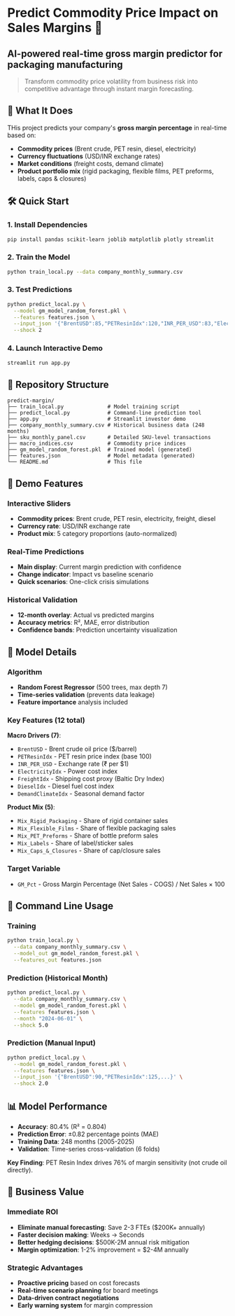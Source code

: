# Predict Commodity Price Impact on Sales Margins 🎯

## AI-powered real-time gross margin predictor for packaging manufacturing

> Transform commodity price volatility from business risk into competitive advantage through instant margin forecasting.

## 🚀 What It Does

THis project predicts your company's **gross margin percentage** in real-time based on:

- **Commodity prices** (Brent crude, PET resin, diesel, electricity)
- **Currency fluctuations** (USD/INR exchange rates)
- **Market conditions** (freight costs, demand climate)  
- **Product portfolio mix** (rigid packaging, flexible films, PET preforms, labels, caps & closures)

## 🛠️ Quick Start

### 1. Install Dependencies

```bash
pip install pandas scikit-learn joblib matplotlib plotly streamlit
```

### 2. Train the Model

```bash
python train_local.py --data company_monthly_summary.csv
```

### 3. Test Predictions

```bash
python predict_local.py \
  --model gm_model_random_forest.pkl \
  --features features.json \
  --input_json '{"BrentUSD":85,"PETResinIdx":120,"INR_PER_USD":83,"ElectricityIdx":135,"FreightIdx":130,"DieselIdx":125,"DemandClimateIdx":105,"Mix_Rigid_Packaging":0.2,"Mix_Flexible_Films":0.2,"Mix_PET_Preforms":0.2,"Mix_Labels":0.2,"Mix_Caps_&_Closures":0.2}' \
  --shock 2
```

### 4. Launch Interactive Demo

```bash
streamlit run app.py
```

## 📁 Repository Structure

```text
predict-margin/
├── train_local.py              # Model training script
├── predict_local.py            # Command-line prediction tool
├── app.py                      # Streamlit investor demo
├── company_monthly_summary.csv # Historical business data (248 months)
├── sku_monthly_panel.csv       # Detailed SKU-level transactions
├── macro_indices.csv           # Commodity price indices
├── gm_model_random_forest.pkl  # Trained model (generated)
├── features.json               # Model metadata (generated)
└── README.md                   # This file
```

## 🎪 Demo Features

### Interactive Sliders

- **Commodity prices**: Brent crude, PET resin, electricity, freight, diesel
- **Currency rate**: USD/INR exchange rate
- **Product mix**: 5 category proportions (auto-normalized)

### Real-Time Predictions  

- **Main display**: Current margin prediction with confidence
- **Change indicator**: Impact vs baseline scenario
- **Quick scenarios**: One-click crisis simulations

### Historical Validation

- **12-month overlay**: Actual vs predicted margins
- **Accuracy metrics**: R², MAE, error distribution
- **Confidence bands**: Prediction uncertainty visualization

## 🧮 Model Details

### Algorithm

- **Random Forest Regressor** (500 trees, max depth 7)
- **Time-series validation** (prevents data leakage)
- **Feature importance** analysis included

### Key Features (12 total)

**Macro Drivers (7)**:

- `BrentUSD` - Brent crude oil price ($/barrel)
- `PETResinIdx` - PET resin price index (base 100)
- `INR_PER_USD` - Exchange rate (₹ per $1)
- `ElectricityIdx` - Power cost index
- `FreightIdx` - Shipping cost proxy (Baltic Dry Index)
- `DieselIdx` - Diesel fuel cost index
- `DemandClimateIdx` - Seasonal demand factor

**Product Mix (5)**:

- `Mix_Rigid_Packaging` - Share of rigid container sales
- `Mix_Flexible_Films` - Share of flexible packaging sales  
- `Mix_PET_Preforms` - Share of bottle preform sales
- `Mix_Labels` - Share of label/sticker sales
- `Mix_Caps_&_Closures` - Share of cap/closure sales

### Target Variable

- `GM_Pct` - Gross Margin Percentage (Net Sales - COGS) / Net Sales × 100

## 🔧 Command Line Usage

### Training

```bash
python train_local.py \
  --data company_monthly_summary.csv \
  --model_out gm_model_random_forest.pkl \
  --features_out features.json
```

### Prediction (Historical Month)

```bash
python predict_local.py \
  --data company_monthly_summary.csv \
  --model gm_model_random_forest.pkl \
  --features features.json \
  --month "2024-06-01" \
  --shock 5.0
```

### Prediction (Manual Input)

```bash
python predict_local.py \
  --model gm_model_random_forest.pkl \
  --features features.json \
  --input_json '{"BrentUSD":90,"PETResinIdx":125,...}' \
  --shock 2.0
```

## 📊 Model Performance

- **Accuracy**: 80.4% (R² = 0.804)
- **Prediction Error**: ±0.82 percentage points (MAE)
- **Training Data**: 248 months (2005-2025)
- **Validation**: Time-series cross-validation (6 folds)

**Key Finding**: PET Resin Index drives 76% of margin sensitivity (not crude oil directly).

## 🎯 Business Value

### Immediate ROI

- **Eliminate manual forecasting**: Save 2-3 FTEs ($200K+ annually)
- **Faster decision making**: Weeks → Seconds
- **Better hedging decisions**: $500K-2M annual risk mitigation
- **Margin optimization**: 1-2% improvement = $2-4M annually

### Strategic Advantages

- **Proactive pricing** based on cost forecasts
- **Real-time scenario planning** for board meetings  
- **Data-driven contract negotiations**
- **Early warning system** for margin compression
